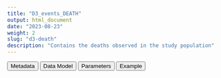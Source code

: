 ```yaml
---
title: "D3_events_DEATH"
output: html_document
date: "2023-08-23"
weight: 2
slug: "d3-death"
description: "Contains the deaths observed in the study population"
---
```


<script src="/rmarkdown-libs/core-js/shim.min.js"></script>
<script src="/rmarkdown-libs/react/react.min.js"></script>
<script src="/rmarkdown-libs/react/react-dom.min.js"></script>
<script src="/rmarkdown-libs/reactwidget/react-tools.js"></script>
<script src="/rmarkdown-libs/htmlwidgets/htmlwidgets.js"></script>
<link href="/rmarkdown-libs/reactable/reactable.css" rel="stylesheet" />
<script src="/rmarkdown-libs/reactable-binding/reactable.js"></script>
<div class="tab">
<button class="tablinks" onclick="openCity(event, &#39;Metadata&#39;)" id="defaultOpen">Metadata</button>
<button class="tablinks" onclick="openCity(event, &#39;Data Model&#39;)">Data Model</button>
<button class="tablinks" onclick="openCity(event, &#39;Parameters&#39;)">Parameters</button>
<button class="tablinks" onclick="openCity(event, &#39;Example&#39;)">Example</button>
</div>
<div id="Metadata" class="tabcontent">
<div id="htmlwidget-1" class="reactable html-widget " style="width:auto;height:600px;"></div>
<script type="application/json" data-for="htmlwidget-1">{"x":{"tag":{"name":"Reactable","attribs":{"data":{"medatata_name":["Name of the dataset","Content of the dataset","Unit of observation","Dataset where the list of UoOs is fully listed and with 1 record per UoO","How many observations per UoO","Variables capturing the UoO","Primary key","Parameters",null,null,null,null,null,null,null,null,null,null,null,null],"metadata_content":["D3_events_DEATH","contains the deaths observed in the study population","a person in the PERSONS","PERSONS","maximum 1 (>=0, <=1)","person_id","person_id",null,null,null,null,null,null,null,null,null,null,null,null,null]},"columns":[{"id":"medatata_name","name":"medatata_name","type":"character"},{"id":"metadata_content","name":"metadata_content","type":"character"}],"sortable":false,"searchable":true,"pagination":false,"highlight":true,"bordered":true,"striped":true,"style":{"maxWidth":1800},"height":"600px","dataKey":"410ec2c8e93c6c1000c504b528c3b4f5"},"children":[]},"class":"reactR_markup"},"evals":[],"jsHooks":[]}</script>
</div>
<div id="Data Model" class="tabcontent">
<div id="htmlwidget-2" class="reactable html-widget " style="width:auto;height:600px;"></div>
<script type="application/json" data-for="htmlwidget-2">{"x":{"tag":{"name":"Reactable","attribs":{"data":{"VarName":["person_id","date",null,null,null,null,null,null,null,null,null,null,null,null,null,null,null,null,null,null],"Description":["unique person identifier","date of the event",null,null,null,null,null,null,null,null,null,null,null,null,null,null,null,null,null,null],"Format":["character","date",null,null,null,null,null,null,null,null,null,null,null,null,null,null,null,null,null,null],"Vocabulary":["from CDM PERSONS",null,null,null,null,null,null,null,null,null,null,null,null,null,null,null,null,null,null,null],"Parameters":[null,null,null,null,null,null,null,null,null,null,null,null,null,null,null,null,null,null,null,null],"Notes and examples":[null,null,null,null,null,null,null,null,null,null,null,null,null,null,null,null,null,null,null,null],"Source tables and variables":[null,null,null,null,null,null,null,null,null,null,null,null,null,null,null,null,null,null,null,null],"Retrieved":["yes","yes",null,null,null,null,null,null,null,null,null,null,null,null,null,null,null,null,null,null],"Calculated":[null,null,null,null,null,null,null,null,null,null,null,null,null,null,null,null,null,null,null,null],"Algorithm_id":[null,null,null,null,null,null,null,null,null,null,null,null,null,null,null,null,null,null,null,null],"Rule":[null,null,null,null,null,null,null,null,null,null,null,null,null,null,null,null,null,null,null,null]},"columns":[{"id":"VarName","name":"VarName","type":"character"},{"id":"Description","name":"Description","type":"character"},{"id":"Format","name":"Format","type":"character"},{"id":"Vocabulary","name":"Vocabulary","type":"character"},{"id":"Parameters","name":"Parameters","type":"logical"},{"id":"Notes and examples","name":"Notes and examples","type":"logical"},{"id":"Source tables and variables","name":"Source tables and variables","type":"logical"},{"id":"Retrieved","name":"Retrieved","type":"character"},{"id":"Calculated","name":"Calculated","type":"logical"},{"id":"Algorithm_id","name":"Algorithm_id","type":"logical"},{"id":"Rule","name":"Rule","type":"logical"}],"sortable":false,"searchable":true,"pagination":false,"highlight":true,"bordered":true,"striped":true,"style":{"maxWidth":1800},"height":"600px","dataKey":"b9b4e01fdcfdc9685d0fb5cf36303639"},"children":[]},"class":"reactR_markup"},"evals":[],"jsHooks":[]}</script>
</div>
<div id="Parameters" class="tabcontent">
<div id="htmlwidget-3" class="reactable html-widget " style="width:auto;height:600px;"></div>
<script type="application/json" data-for="htmlwidget-3">{"x":{"tag":{"name":"Reactable","attribs":{"data":{"parameter in the variable name":[null,null,null,null,null,null,null,null,null,null,null,null,null,null,null,null,null,null,null,null],"values":[null,null,null,null,null,null,null,null,null,null,null,null,null,null,null,null,null,null,null,null]},"columns":[{"id":"parameter in the variable name","name":"parameter in the variable name","type":"logical"},{"id":"values","name":"values","type":"logical"}],"sortable":false,"searchable":true,"pagination":false,"highlight":true,"bordered":true,"striped":true,"style":{"maxWidth":1800},"height":"600px","dataKey":"fc543f9a0b65a99243f90fa626644c0a"},"children":[]},"class":"reactR_markup"},"evals":[],"jsHooks":[]}</script>
</div>
<div id="Example" class="tabcontent">
<div id="htmlwidget-4" class="reactable html-widget " style="width:auto;height:600px;"></div>
<script type="application/json" data-for="htmlwidget-4">{"x":{"tag":{"name":"Reactable","attribs":{"data":{"person_id":["P0001","P0002","P0003","P0004","P0005","P0006","P0007",null,null,null,null,null,null,null,null,null,null,null,null,null],"date":["9999-12-31T00:00:00Z","2020-05-27T00:00:00Z","2019-04-15T00:00:00Z","2019-10-17T00:00:00Z","2019-08-31T00:00:00Z","2020-01-15T00:00:00Z","2020-11-20T00:00:00Z",null,null,null,null,null,null,null,null,null,null,null,null,null]},"columns":[{"id":"person_id","name":"person_id","type":"character"},{"id":"date","name":"date","type":"Date"}],"sortable":false,"searchable":true,"pagination":false,"highlight":true,"bordered":true,"striped":true,"style":{"maxWidth":1800},"height":"600px","dataKey":"fe141f9fcf7ef8d7303d6d736a9412d0"},"children":[]},"class":"reactR_markup"},"evals":[],"jsHooks":[]}</script>
</div>
